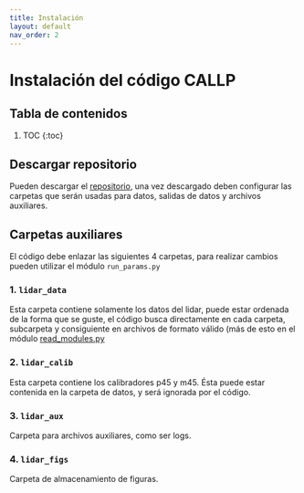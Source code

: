 ```yaml
---
title: Instalación
layout: default
nav_order: 2
---
```


# Instalación del código CALLP

## Tabla de contenidos
1. TOC
{:toc}

## Descargar repositorio
Pueden descargar el [repositorio](http://github.com/LFAUMSA/LIDAR_PYTHON), una vez descargado deben configurar las carpetas que serán usadas para datos, salidas de datos y archivos auxiliares.

## Carpetas auxiliares
El código debe enlazar las siguientes 4 carpetas, para realizar cambios pueden utilizar el módulo `run_params.py`

### 1. `lidar_data`
Esta carpeta contiene solamente los datos del lidar, puede estar ordenada de la forma que se guste, el código busca directamente en cada carpeta, subcarpeta y consiguiente en archivos de formato válido (más de esto en el módulo [read_modules.py](read_modules)

### 2. `lidar_calib`
Esta carpeta contiene los calibradores p45 y m45. Ésta puede estar contenida en la carpeta de datos, y será ignorada por el código.

### 3. `lidar_aux`
Carpeta para archivos auxiliares, como ser logs.

### 4. `lidar_figs`
Carpeta de almacenamiento de figuras.

